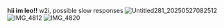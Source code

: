 __hii im leo!!__
w2i, possible slow responses
![Untitled281_20250527082512](https://github.com/user-attachments/assets/6e575bb7-c9eb-47d8-ba2b-4ae8ae919509)
![IMG_4812](https://github.com/user-attachments/assets/29263bc8-00a7-4a18-b479-b458f9c49460)
![IMG_4820](https://github.com/user-attachments/assets/f493eb8c-7ee7-49f1-a541-fb94b50d9d84)
